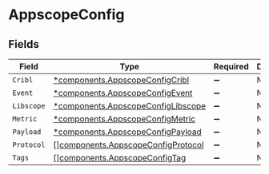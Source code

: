 # AppscopeConfig


## Fields

| Field                                                                                    | Type                                                                                     | Required                                                                                 | Description                                                                              |
| ---------------------------------------------------------------------------------------- | ---------------------------------------------------------------------------------------- | ---------------------------------------------------------------------------------------- | ---------------------------------------------------------------------------------------- |
| `Cribl`                                                                                  | [*components.AppscopeConfigCribl](../../models/components/appscopeconfigcribl.md)        | :heavy_minus_sign:                                                                       | N/A                                                                                      |
| `Event`                                                                                  | [*components.AppscopeConfigEvent](../../models/components/appscopeconfigevent.md)        | :heavy_minus_sign:                                                                       | N/A                                                                                      |
| `Libscope`                                                                               | [*components.AppscopeConfigLibscope](../../models/components/appscopeconfiglibscope.md)  | :heavy_minus_sign:                                                                       | N/A                                                                                      |
| `Metric`                                                                                 | [*components.AppscopeConfigMetric](../../models/components/appscopeconfigmetric.md)      | :heavy_minus_sign:                                                                       | N/A                                                                                      |
| `Payload`                                                                                | [*components.AppscopeConfigPayload](../../models/components/appscopeconfigpayload.md)    | :heavy_minus_sign:                                                                       | N/A                                                                                      |
| `Protocol`                                                                               | [][components.AppscopeConfigProtocol](../../models/components/appscopeconfigprotocol.md) | :heavy_minus_sign:                                                                       | N/A                                                                                      |
| `Tags`                                                                                   | [][components.AppscopeConfigTag](../../models/components/appscopeconfigtag.md)           | :heavy_minus_sign:                                                                       | N/A                                                                                      |